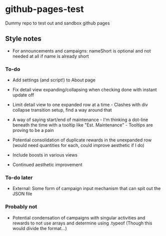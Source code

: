 # github-pages-test
Dummy repo to test out and sandbox github pages

## Style notes
- For announcements and campaigns: nameShort is optional and not needed at all if name is already short

### To-do
- Add settings (and script!) to About page
- Fix detail view expanding/collapsing when checking done with instant update off

- Limit detail view to one expanded row at a time - Clashes with div collapse transition setup, find a way around that
- A way of saying start/end of maintenance - I'm thinking a dot-line beneath the time with a tooltip like "Est. Maintenance" - Tooltips are proving to be a pain
- Potential consolidation of duplicate rewards in the unexpanded row (would need quantities for each, could improve aesthetic if I do)
- Include boosts in various views
- Continued aesthetic improvement

### To-do later
- External: Some form of campaign input mechanism that can spit out the JSON file

### Probably not
- Potential condensation of campaigns with singular activities and rewards to not use arrays and determine using .typeof (Though this would divide the format...)
